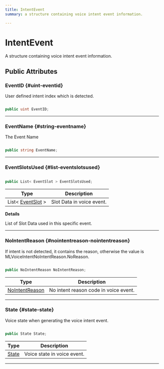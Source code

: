 ```yaml
---
title: IntentEvent
summary: a structure containing voice intent event information. 

---
```


# IntentEvent




A structure containing voice intent event information.   





## Public Attributes

### EventID {#uint-eventid}

User defined intent index which is detected. 

```csharp

public uint EventID;

```






-----------

### EventName {#string-eventname}

The Event Name 

```csharp

public string EventName;

```






-----------

### EventSlotsUsed {#list-eventslotsused}

```csharp

public List< EventSlot > EventSlotsUsed;

```

| Type | Description  | 
|--|--|
| List&lt; [EventSlot](/unity-api/api/UnityEngine.XR.MagicLeap/MLVoice/UnityEngine.XR.MagicLeap.MLVoice.EventSlot.md) &gt; | Slot Data in voice event.  |

**Details**

List of Slot Data used in this specific event. 





-----------

### NoIntentReason {#nointentreason-nointentreason}

If intent is not detected, it contains the reason, otherwise the value is MLVoiceIntentNoIntentReason.NoReason. 

```csharp

public NoIntentReason NoIntentReason;

```

| Type | Description  | 
|--|--|
| [NoIntentReason](/unity-api/api/UnityEngine.XR.MagicLeap/MLVoice/UnityEngine.XR.MagicLeap.MLVoice.md#enums-nointentreason) | No intent reason code in voice event.  |





-----------

### State {#state-state}

Voice state when generating the voice intent event. 

```csharp

public State State;

```

| Type | Description  | 
|--|--|
| [State](/unity-api/api/UnityEngine.XR.MagicLeap/MLVoice/UnityEngine.XR.MagicLeap.MLVoice.md#enums-state) | Voice state in voice event.  |





-----------

